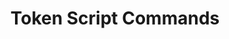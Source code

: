 ---
layout: default
title: Token Script Commands
nav_order: 3
parent: Token Scripts
grand_parent: Scripting
---
